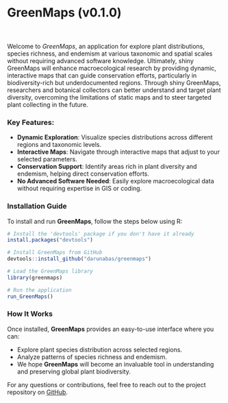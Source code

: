 # GreenMaps (v0.1.0)

<br><br>
Welcome to *GreenMaps*, an application for explore plant distributions, species 
        richness, and endemism at various taxonomic and spatial scales without 
        requiring advanced software knowledge. Ultimately, shiny GreenMaps will 
        enhance macroecological research by providing dynamic, interactive maps 
        that can guide conservation efforts, particularly in biodiversity-rich 
        but underdocumented regions. Through shiny GreenMaps, researchers and 
        botanical collectors can better understand and target plant diversity, 
        overcoming the limitations of static maps and to steer targeted plant 
        collecting in the future.

### Key Features:
- **Dynamic Exploration**: Visualize species distributions across different 
regions and taxonomic levels.
- **Interactive Maps**: Navigate through interactive maps that 
adjust to your selected parameters.
- **Conservation Support**: Identify areas rich in plant diversity and 
endemism, helping direct conservation efforts.
- **No Advanced Software Needed**: Easily explore macroecological data 
without requiring expertise in GIS or coding.

### Installation Guide

To install and run **GreenMaps**, follow the steps below using R:

```R
# Install the 'devtools' package if you don't have it already
install.packages("devtools")

# Install GreenMaps from GitHub
devtools::install_github("darunabas/greenmaps")

# Load the GreenMaps library
library(greenmaps)

# Run the application
run_GreenMaps()
```

### How It Works
Once installed, **GreenMaps** provides an easy-to-use interface where you can:

- Explore plant species distribution across selected regions.
- Analyze patterns of species richness and endemism.
- We hope **GreenMaps** will become an invaluable tool in understanding and preserving global plant biodiversity.

For any questions or contributions, feel free to reach out to the project repository on [GitHub](https://github.com/darunabas/greenmaps).

